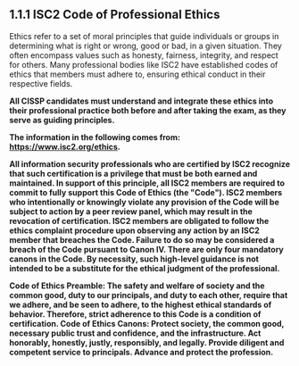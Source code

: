 ## 1.1.1 ISC2 Code of Professional Ethics

Ethics refer to a set of moral principles that guide individuals or groups in determining what is right or wrong, good or bad, in a given situation. They often encompass values such as honesty, fairness, integrity, and respect for others. Many professional bodies like ISC2 have established codes of ethics that members must adhere to, ensuring ethical conduct in their respective fields.

<B> All CISSP candidates must understand and integrate these ethics into their professional practice both before and after taking the exam, as they serve as guiding principles.

<L> The information in the following comes from: https://www.isc2.org/ethics.

All information security professionals who are certified by ISC2 recognize that such certification is a privilege that must be both earned and maintained. In support of this principle, all ISC2 members are required to commit to fully support this Code of Ethics (the "Code"). ISC2 members who intentionally or knowingly violate any provision of the Code will be subject to action by a peer review panel, which may result in the revocation of certification. ISC2 members are obligated to follow the ethics complaint procedure upon observing any action by an ISC2 member that breaches the Code. Failure to do so may be considered a breach of the Code pursuant to Canon IV.
There are only four mandatory canons in the Code. By necessity, such high-level guidance is not intended to be a substitute for the ethical judgment of the professional.

Code of Ethics Preamble:
The safety and welfare of society and the common good, duty to our principals, and duty to each other, require that we adhere, and be seen to adhere, to the highest ethical standards of behavior.
Therefore, strict adherence to this Code is a condition of certification.
Code of Ethics Canons:
Protect society, the common good, necessary public trust and confidence, and the infrastructure.
Act honorably, honestly, justly, responsibly, and legally.
Provide diligent and competent service to principals.
Advance and protect the profession.
